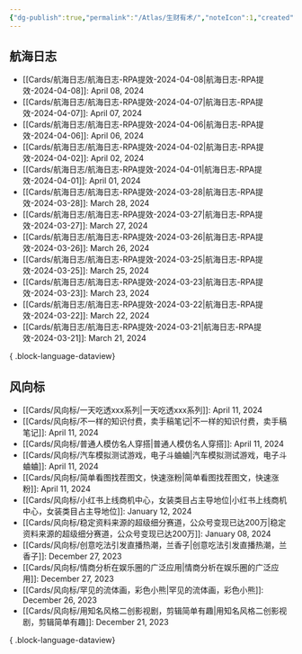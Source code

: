 ```yaml
---
{"dg-publish":true,"permalink":"/Atlas/生财有术/","noteIcon":1,"created":"2024-04-10","updated":"2024-04-10"}
---
```


## 航海日志
- [[Cards/航海日志/航海日志-RPA提效-2024-04-08\|航海日志-RPA提效-2024-04-08]]: April 08, 2024
- [[Cards/航海日志/航海日志-RPA提效-2024-04-07\|航海日志-RPA提效-2024-04-07]]: April 07, 2024
- [[Cards/航海日志/航海日志-RPA提效-2024-04-06\|航海日志-RPA提效-2024-04-06]]: April 06, 2024
- [[Cards/航海日志/航海日志-RPA提效-2024-04-02\|航海日志-RPA提效-2024-04-02]]: April 02, 2024
- [[Cards/航海日志/航海日志-RPA提效-2024-04-01\|航海日志-RPA提效-2024-04-01]]: April 01, 2024
- [[Cards/航海日志/航海日志-RPA提效-2024-03-28\|航海日志-RPA提效-2024-03-28]]: March 28, 2024
- [[Cards/航海日志/航海日志-RPA提效-2024-03-27\|航海日志-RPA提效-2024-03-27]]: March 27, 2024
- [[Cards/航海日志/航海日志-RPA提效-2024-03-26\|航海日志-RPA提效-2024-03-26]]: March 26, 2024
- [[Cards/航海日志/航海日志-RPA提效-2024-03-25\|航海日志-RPA提效-2024-03-25]]: March 25, 2024
- [[Cards/航海日志/航海日志-RPA提效-2024-03-23\|航海日志-RPA提效-2024-03-23]]: March 23, 2024
- [[Cards/航海日志/航海日志-RPA提效-2024-03-22\|航海日志-RPA提效-2024-03-22]]: March 22, 2024
- [[Cards/航海日志/航海日志-RPA提效-2024-03-21\|航海日志-RPA提效-2024-03-21]]: March 21, 2024

{ .block-language-dataview}

## 风向标
- [[Cards/风向标/一天吃透xxx系列\|一天吃透xxx系列]]: April 11, 2024
- [[Cards/风向标/不一样的知识付费，卖手稿笔记\|不一样的知识付费，卖手稿笔记]]: April 11, 2024
- [[Cards/风向标/普通人模仿名人穿搭\|普通人模仿名人穿搭]]: April 11, 2024
- [[Cards/风向标/汽车模拟测试游戏，电子斗蛐蛐\|汽车模拟测试游戏，电子斗蛐蛐]]: April 11, 2024
- [[Cards/风向标/简单看图找茬图文，快速涨粉\|简单看图找茬图文，快速涨粉]]: April 11, 2024
- [[Cards/风向标/小红书上线商机中心，女装类目占主导地位\|小红书上线商机中心，女装类目占主导地位]]: January 12, 2024
- [[Cards/风向标/稳定资料来源的超级细分赛道，公众号变现已达200万\|稳定资料来源的超级细分赛道，公众号变现已达200万]]: January 08, 2024
- [[Cards/风向标/创意吃法引发直播热潮，兰香子\|创意吃法引发直播热潮，兰香子]]: December 27, 2023
- [[Cards/风向标/情商分析在娱乐圈的广泛应用\|情商分析在娱乐圈的广泛应用]]: December 27, 2023
- [[Cards/风向标/罕见的流体画，彩色小熊\|罕见的流体画，彩色小熊]]: December 26, 2023
- [[Cards/风向标/用知名风格二创影视剧，剪辑简单有趣\|用知名风格二创影视剧，剪辑简单有趣]]: December 21, 2023

{ .block-language-dataview}